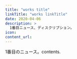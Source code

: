 ```yaml
---
title: "works title"
linkTitle: "works linkTitle"
date: 2020-04-06
description: >
  1番目ニュース、ディスクリプション。
icon:
content_url:
---
```


1番目のニュース。contents.
